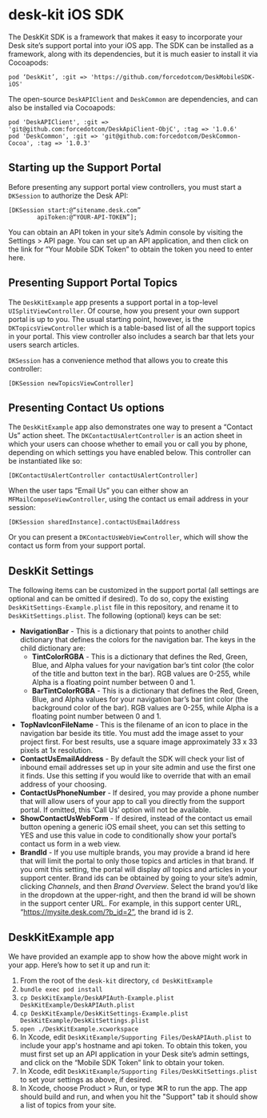 # desk-kit iOS SDK
The DeskKit SDK is a framework that makes it easy to incorporate your Desk site’s support portal into your iOS app. The SDK can be installed as a framework, along with its dependencies, but it is much easier to install it via Cocoapods:

```
pod ‘DeskKit’, :git => 'https://github.com/forcedotcom/DeskMobileSDK-iOS'
```

The open-source `DeskAPIClient` and `DeskCommon` are dependencies, and can also be installed via Cocoapods:

```
pod 'DeskAPIClient', :git => 'git@github.com:forcedotcom/DeskApiClient-ObjC', :tag => '1.0.6'
pod 'DeskCommon', :git => 'git@github.com:forcedotcom/DeskCommon-Cocoa', :tag => '1.0.3'
```

## Starting up the Support Portal
Before presenting any support portal view controllers, you must start a `DKSession` to authorize the Desk API:

```
[DKSession start:@“sitename.desk.com”
        apiToken:@“YOUR-API-TOKEN”];
```

You can obtain an API token in your site’s Admin console by visiting the Settings > API page. You can set up an API application, and then click on the link for “Your Mobile SDK Token” to obtain the token you need to enter here.

## Presenting Support Portal Topics
The `DeskKitExample` app presents a support portal in a top-level `UISplitViewController`. Of course, how you present your own support portal is up to you. The usual starting point, however, is the `DKTopicsViewController` which is a table-based list of all the support topics in your portal. This view controller also includes a search bar that lets your users search articles.

`DKSession` has a convenience method that allows you to create this controller:

`[DKSession newTopicsViewController]`

## Presenting Contact Us options
The `DeskKitExample` app also demonstrates one way to present a “Contact Us” action sheet. The `DKContactUsAlertController` is an action sheet in which your users can choose whether to email you or call you by phone, depending on which settings you have enabled below. This controller can be instantiated like so:

`[DKContactUsAlertController contactUsAlertController]`

When the user taps “Email Us” you can either show an `MFMailComposeViewController`, using the contact us email address in your session:

`[DKSession sharedInstance].contactUsEmailAddress`

Or you can present a `DKContactUsWebViewController`, which will show the contact us form from your support portal.

## DeskKit Settings
The following items can be customized in the support portal (all  settings are optional and can be omitted if desired). To do so, copy the existing `DeskKitSettings-Example.plist` file in this repository, and rename it to `DeskKitSettings.plist`. The following (optional) keys can be set:
* **NavigationBar** - This is a dictionary that points to another child dictionary that defines the colors for the navigation bar. The keys in the child dictionary are:
  * **TintColorRGBA** - This is a dictionary that defines the Red, Green, Blue, and Alpha values for your navigation bar’s tint color (the color of the title and button text in the bar). RGB values are 0-255, while Alpha is a floating point number between 0 and 1.
  * **BarTintColorRGBA** - This is a dictionary that defines the Red, Green, Blue, and Alpha values for your navigation bar’s bar tint color (the background color of the bar). RGB values are 0-255, while Alpha is a floating point number between 0 and 1.
* **TopNavIconFileName** - This is the filename of an icon to place in the navigation bar beside its title. You must add the image asset to your project first. For best results, use a square image approximately 33 x 33 pixels at 1x resolution.
* **ContactUsEmailAddress** - By default the SDK will check your list of inbound email addresses set up in your site admin and use the first one it finds. Use this setting if you would like to override that with an email address of your choosing.
* **ContactUsPhoneNumber** - If desired, you may provide a phone number that will allow users of your app to call you directly from the support portal. If omitted, this ‘Call Us’ option will not be available.
* **ShowContactUsWebForm** - If desired, instead of the contact us email button opening a generic iOS email sheet, you can set this setting to YES and use this value in code to conditionally show your portal’s contact us form in a web view.
* **BrandId** - If you use multiple brands, you may provide a brand id here that will limit the portal to only those topics and articles in that brand. If you omit this setting, the portal will display *all* topics and articles in your support center. Brand ids can be obtained by going to your site’s admin, clicking *Channels*, and then *Brand Overview*. Select the brand you’d like in the dropdown at the upper-right, and then the brand id will be shown in the support center URL. For example, in this support center URL, “https://mysite.desk.com/?b_id=2”, the brand id is 2.

## DeskKitExample app
We have provided an example app to show how the above might work in your app. Here’s how to set it up and run it:

1. From the root of the `desk-kit` directory, `cd DeskKitExample`
1. `bundle exec pod install`
1. `cp DeskKitExample/DeskAPIAuth-Example.plist DeskKitExample/DeskAPIAuth.plist`
1. `cp DeskKitExample/DeskKitSettings-Example.plist DeskKitExample/DeskKitSettings.plist`
1. `open ./DeskKitExample.xcworkspace`
1. In Xcode, edit `DeskKitExample/Supporting Files/DeskAPIAuth.plist` to include your app's hostname and api token. To obtain this token, you must first set up an API application in your Desk site’s admin settings, and click on the “Mobile SDK Token” link to obtain your token.
1. In Xcode, edit `DeskKitExample/Supporting Files/DeskKitSettings.plist` to set your settings as above, if desired.
1. In Xcode, choose Product > Run, or type ⌘R to run the app. The app should build and run, and when you hit the "Support" tab it should show a list of topics from your site.
